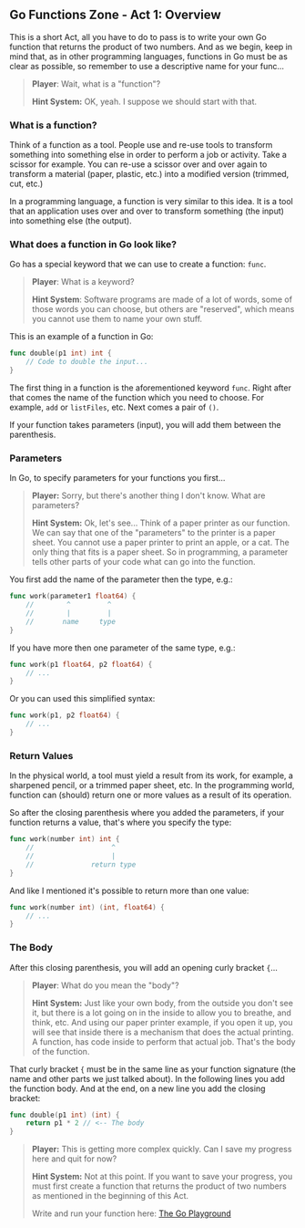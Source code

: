 ## Go Functions Zone - Act 1: Overview

This is a short Act, all you have to do to pass is to write your own Go function that returns the product of two numbers. And as we begin, keep in mind that, as in other programming languages, functions in Go must be as clear as possible, so remember to use a descriptive name for your func...

> **Player**: Wait, what is a "function"?
>
> **Hint System:** OK, yeah. I suppose we should start with that.

### What is a function?

Think of a function as a tool. People use and re-use tools to transform something into something else in order to perform a job or activity. Take a scissor for example. You can re-use a scissor over and over again to transform a material (paper, plastic, etc.) into a modified version (trimmed, cut, etc.)

In a programming language, a function is very similar to this idea. It is a tool that an application uses over and over to transform something (the input) into something else (the output).

### What does a function in Go look like?

Go has a special keyword that we can use to create a function: `func`.

> **Player**: What is a keyword?
>
> **Hint System**: Software programs are made of a lot of words, some of those words you can choose, but others are "reserved", which means you cannot use them to name your own stuff.

This is an example of a function in Go:

```go
func double(p1 int) int {
    // Code to double the input...
}
```

The first thing in a function is the aforementioned keyword `func`. Right after that comes the name of the function which you need to choose. For example, `add` or `listFiles`, etc. Next comes a pair of `()`.

If your function takes parameters (input), you will add them between the parenthesis.

### Parameters

In Go, to specify parameters for your functions you first...

> **Player:** Sorry, but there's another thing I don't know. What are parameters?
>
> **Hint System:** Ok, let's see... Think of a paper printer as our function. We can say that one of the "parameters" to the printer is a paper sheet. You cannot use a paper printer to print an apple, or a cat. The only thing that fits is a paper sheet. So in programming, a parameter tells other parts of your code what can go into the function.

You first add the name of the parameter then the type, e.g.:

```go
func work(parameter1 float64) {
    //        ^         ^
    //        |         |
    //       name     type
}
```

If you have more then one parameter of the same type, e.g.:

```go
func work(p1 float64, p2 float64) {
    // ...
}
```

Or you can used this simplified syntax:

```go
func work(p1, p2 float64) {
    // ...
}
```

### Return Values

In the physical world, a tool must yield a result from its work, for example, a sharpened pencil, or a trimmed paper sheet, etc. In the programming world, function can (should) return one or more values as a result of its operation.

So after the closing parenthesis where you added the parameters, if your function returns a value, that's where you specify the type:

```go
func work(number int) int {
    //                   ^
    //                   |
    //              return type
}
```

And like I mentioned it's possible to return more than one value:

```go
func work(number int) (int, float64) {
    // ...
}
```

### The Body

After this closing parenthesis, you will add an opening curly bracket `{`...

> **Player**: What do you mean the "body"?
>
> **Hint System:** Just like your own body, from the outside you don't see it, but there is a lot going on in the inside to allow you to breathe, and think, etc. And using our paper printer example, if you open it up, you will see that inside there is a mechanism that does the actual printing. A function, has code inside to perform that actual job. That's the body of the function.

That curly bracket `{` must be in the same line as your function signature (the name and other parts we just talked about). In the following lines you add the function body. And at the end, on a new line you add the closing bracket:

```go
func double(p1 int) (int) {
    return p1 * 2 // <-- The body
}
```

> **Player:** This is getting more complex quickly. Can I save my progress here and quit for now?
>
> **Hint System:** Not at this point. If you want to save your progress, you must first create a function that returns the product of two numbers as mentioned in the beginning of this Act.
>
> Write and run your function here: [The Go Playground](https://go.dev/play/)

